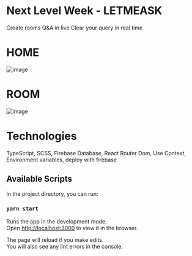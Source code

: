 # Next Level Week - LETMEASK

Create rooms Q&A in live
Clear your query in real time

# HOME

![image](image.png)

# ROOM 

![image](https://user-images.githubusercontent.com/99768610/177196750-f60e9dbf-d311-4409-ab07-93ca10cba68f.png)


# Technologies

TypeScript, SCSS, Firebase Database, React Router Dom, Use Context, Environment variables, deploy with firebase

## Available Scripts

In the project directory, you can run:

### `yarn start`

Runs the app in the development mode.\
Open [http://localhost:3000](http://localhost:3000) to view it in the browser.

The page will reload if you make edits.\
You will also see any lint errors in the console.

